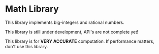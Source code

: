 # Math Library

This library implements big-integers and rational numbers.

This library is still under development, API's are not complete yet!

This library is for **VERY ACCURATE** computation. If performance matters, don't use this library.